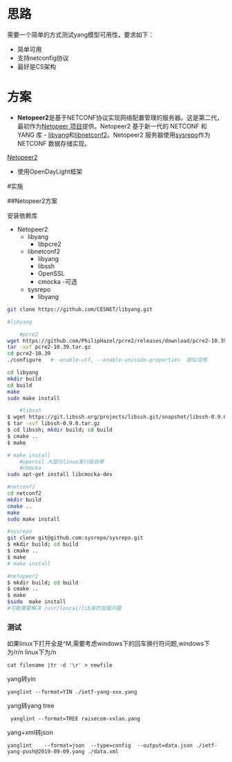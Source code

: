 # 思路

需要一个简单的方式测试yang模型可用性，要求如下：

- 简单可用
- 支持netconfig协议
- 最好是CS架构

# 方案

- **Netopeer2**是基于NETCONF协议实现网络配置管理的服务器。这是第二代，最初作为[Netopeer 项目](https://github.com/CESNET/netopeer)提供。Netopeer2 基于新一代的 NETCONF 和 YANG 库 - [libyang](https://github.com/CESNET/libyang)和[libnetconf2](https://github.com/CESNET/libnetconf2)。Netopeer2 服务器使用[sysrepo](https://github.com/sysrepo/sysrepo)作为 NETCONF 数据存储实现。

[Netopeer2](https://github.com/CESNET/Netopeer2)

- 使用OpenDayLight框架

#实施

##Netopeer2方案

安装依赖库

- Netopeer2
  - libyang
    - libpcre2
  - libnetconf2
    - libyang
    - libssh
    - OpenSSL
    - cmocka -可选
  - sysrepo
    - libyang



```bash
git clone https://github.com/CESNET/libyang.git

#libyang

	#pcre2
wget https://github.com/PhilipHazel/pcre2/releases/download/pcre2-10.39/pcre2-10.39.tar.gz
tar -xvf pcre2-10.39.tar.gz
cd pcre2-10.39
./configure   #--enable-utf, --enable-unicode-properties  貌似没用

cd libyang
mkdir build
cd build
make 
sudo make install

	#libssh
$ wget https://git.libssh.org/projects/libssh.git/snapshot/libssh-0.9.0.tar.gz
$ tar -xvf libssh-0.9.0.tar.gz
$ cd libssh; mkdir build; cd build
$ cmake ..
$ make

# make install
	#openssl 大部分linux发行版自带
	#cmocka
sudo apt-get install libcmocka-dev

#netconf2
cd netconf2
mkdir build
cmake ..
make 
sudo make install

#sysrepo
git clone git@github.com:sysrepo/sysrepo.git
$ mkdir build; cd build
$ cmake ..
$ make
# make install

#netopeer2
$ mkdir build; cd build
$ cmake ..
$ make
$sudo  make install
#可能需要解决 /usr/loocal/lib库的加载问题
```

### 测试

如果linux下打开全是^M,需要考虑windows下的回车换行符问题,windows下为/r/n linux下为/n

```
cat filename |tr -d '\r' > newfile
```

yang转yin

```
yanglint --format=YIN ./ietf-yang-xxx.yang
```

yang转yang tree

```
 yanglint --format=TREE raisecom-vxlan.yang
```

yang+xml转json

```
yanglint    --format=json  --type=config  --output=data.json ./ietf-yang-push@2019-09-09.yang ./data.xml
```


